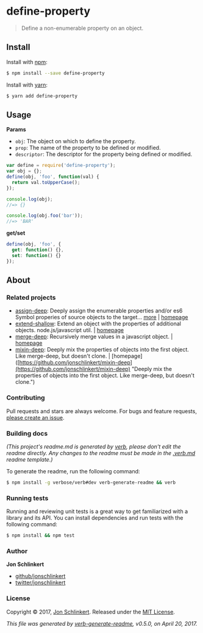 # define-property

> Define a non-enumerable property on an object.

## Install

Install with [npm](https://www.npmjs.com/):

```bash
$ npm install --save define-property
```

Install with [yarn](https://yarnpkg.com):

```bash
$ yarn add define-property
```

## Usage

**Params**

* `obj`: The object on which to define the property.
* `prop`: The name of the property to be defined or modified.
* `descriptor`: The descriptor for the property being defined or modified.

```javascript
var define = require('define-property');
var obj = {};
define(obj, 'foo', function(val) {
  return val.toUpperCase();
});

console.log(obj);
//=> {}

console.log(obj.foo('bar'));
//=> 'BAR'
```

**get/set**

```javascript
define(obj, 'foo', {
  get: function() {},
  set: function() {}
});
```

## About

### Related projects

* [assign-deep](https://www.npmjs.com/package/assign-deep): Deeply assign the enumerable properties and/or es6 Symbol properies of source objects to the target… [more](https://github.com/jonschlinkert/assign-deep) \| [homepage](https://github.com/jonschlinkert/assign-deep)
* [extend-shallow](https://www.npmjs.com/package/extend-shallow): Extend an object with the properties of additional objects. node.js/javascript util. \| [homepage](https://github.com/jonschlinkert/extend-shallow)
* [merge-deep](https://www.npmjs.com/package/merge-deep): Recursively merge values in a javascript object. \| [homepage](https://github.com/jonschlinkert/merge-deep)
* [mixin-deep](https://www.npmjs.com/package/mixin-deep): Deeply mix the properties of objects into the first object. Like merge-deep, but doesn't clone. \| \[homepage\]\([https://github.com/jonschlinkert/mixin-deep](https://github.com/jonschlinkert/mixin-deep) "Deeply mix the properties of objects into the first object. Like merge-deep, but doesn't clone."\)

### Contributing

Pull requests and stars are always welcome. For bugs and feature requests, [please create an issue](https://github.com/bgoonz/Knowledge-Bank/tree/d24a7a057e3ecc124cb0d885cc03eef05e1c23d5/ARCHIVE/BenchBnB/node_modules/base/issues/new/README.md).

### Building docs

_\(This project's readme.md is generated by_ [_verb_](https://github.com/verbose/verb-generate-readme)_, please don't edit the readme directly. Any changes to the readme must be made in the_ [_.verb.md_](https://github.com/bgoonz/Knowledge-Bank/tree/d24a7a057e3ecc124cb0d885cc03eef05e1c23d5/ARCHIVE/BenchBnB/node_modules/base/node_modules/define-property/.verb.md) _readme template.\)_

To generate the readme, run the following command:

```bash
$ npm install -g verbose/verb#dev verb-generate-readme && verb
```

### Running tests

Running and reviewing unit tests is a great way to get familiarized with a library and its API. You can install dependencies and run tests with the following command:

```bash
$ npm install && npm test
```

### Author

**Jon Schlinkert**

* [github/jonschlinkert](https://github.com/jonschlinkert)
* [twitter/jonschlinkert](https://twitter.com/jonschlinkert)

### License

Copyright © 2017, [Jon Schlinkert](https://github.com/jonschlinkert). Released under the [MIT License](https://github.com/bgoonz/Knowledge-Bank/tree/d24a7a057e3ecc124cb0d885cc03eef05e1c23d5/ARCHIVE/BenchBnB/node_modules/base/node_modules/define-property/LICENSE/README.md).

_This file was generated by_ [_verb-generate-readme_](https://github.com/verbose/verb-generate-readme)_, v0.5.0, on April 20, 2017._

